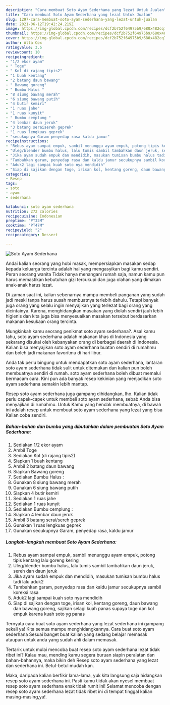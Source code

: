 ```yaml
---
description: "Cara membuat Soto Ayam Sederhana yang lezat Untuk Jualan"
title: "Cara membuat Soto Ayam Sederhana yang lezat Untuk Jualan"
slug: 1297-cara-membuat-soto-ayam-sederhana-yang-lezat-untuk-jualan
date: 2021-06-12T19:42:24.219Z
image: https://img-global.cpcdn.com/recipes/dcf2b752f64975b9/680x482cq70/soto-ayam-sederhana-foto-resep-utama.jpg
thumbnail: https://img-global.cpcdn.com/recipes/dcf2b752f64975b9/680x482cq70/soto-ayam-sederhana-foto-resep-utama.jpg
cover: https://img-global.cpcdn.com/recipes/dcf2b752f64975b9/680x482cq70/soto-ayam-sederhana-foto-resep-utama.jpg
author: Alta Cox
ratingvalue: 3.5
reviewcount: 10
recipeingredient:
- "1/2 ekor ayam"
- " Toge"
- " Kol di rajang tipis2"
- "1 buah kentang"
- "2 batang daun bawang"
- " Bawang goreng"
- " Bumbu Halus "
- "8 siung bawang merah"
- "6 siung bawang putih"
- "4 butir kemiri"
- "1 ruas jahe"
- "1 ruas kunyit"
- " Bumbu cemplung "
- "4 lembar daun jeruk"
- "3 batang seraisereh geprek"
- "1 ruas lengkuas geprek"
- "secukupnya Garam penyedap rasa kaldu jamur"
recipeinstructions:
- "Rebus ayam sampai empuk, sambil menunggu ayam empuk, potong tipis kentang lalu goreng kering"
- "Uleg/blender bumbu halus, lalu tumis sambil tambahkan daun jeruk, sereh dan daun jeruk"
- "Jika ayam sudah empuk dan mendidih, masukan tumisan bumbu halus tadi lalu aduk2"
- "Tambahkan garam, penyedap rasa dan kaldu jamur secukupnya sambil koreksi rasa"
- "Aduk2 lagi sampai kuah soto nya mendidih"
- "Siap di sajikan dengan toge, irisan kol, kentang goreng, daun bawang dan bawang goreng, sajikan selagi kuah panas supaya toge dan kol empuk karena kuah soto yg panas"
categories:
- Resep
tags:
- soto
- ayam
- sederhana

katakunci: soto ayam sederhana 
nutrition: 272 calories
recipecuisine: Indonesian
preptime: "PT32M"
cooktime: "PT47M"
recipeyield: "2"
recipecategory: Dessert

---
```



![Soto Ayam Sederhana](https://img-global.cpcdn.com/recipes/dcf2b752f64975b9/680x482cq70/soto-ayam-sederhana-foto-resep-utama.jpg)

Andai kalian seorang yang hobi masak, mempersiapkan masakan sedap kepada keluarga tercinta adalah hal yang mengasyikan bagi kamu sendiri. Peran seorang  wanita Tidak hanya menangani rumah saja, namun kamu pun harus memastikan kebutuhan gizi tercukupi dan juga olahan yang dimakan anak-anak harus lezat.

Di zaman  saat ini, kalian sebenarnya mampu membeli panganan yang sudah jadi meski tanpa harus susah membuatnya terlebih dahulu. Tetapi banyak juga orang yang selalu ingin menyajikan yang terlezat bagi orang yang dicintainya. Karena, menghidangkan masakan yang diolah sendiri jauh lebih higienis dan kita juga bisa menyesuaikan masakan tersebut berdasarkan makanan kesukaan orang tercinta. 



Mungkinkah kamu seorang penikmat soto ayam sederhana?. Asal kamu tahu, soto ayam sederhana adalah makanan khas di Indonesia yang sekarang disukai oleh kebanyakan orang di berbagai daerah di Indonesia. Kalian bisa menyajikan soto ayam sederhana buatan sendiri di rumahmu dan boleh jadi makanan favoritmu di hari libur.

Anda tak perlu bingung untuk mendapatkan soto ayam sederhana, lantaran soto ayam sederhana tidak sulit untuk ditemukan dan kalian pun boleh membuatnya sendiri di rumah. soto ayam sederhana boleh dibuat memalui bermacam cara. Kini pun ada banyak resep kekinian yang menjadikan soto ayam sederhana semakin lebih mantap.

Resep soto ayam sederhana juga gampang dihidangkan, lho. Kalian tidak perlu capek-capek untuk membeli soto ayam sederhana, sebab Anda bisa menyajikan di rumahmu. Untuk Kamu yang hendak membuatnya, di bawah ini adalah resep untuk membuat soto ayam sederhana yang lezat yang bisa Kalian coba sendiri.

<!--inarticleads1-->

##### Bahan-bahan dan bumbu yang dibutuhkan dalam pembuatan Soto Ayam Sederhana:

1. Sediakan 1/2 ekor ayam
1. Ambil  Toge
1. Sediakan  Kol (di rajang tipis2)
1. Siapkan 1 buah kentang
1. Ambil 2 batang daun bawang
1. Siapkan  Bawang goreng
1. Sediakan  Bumbu Halus :
1. Gunakan 8 siung bawang merah
1. Gunakan 6 siung bawang putih
1. Siapkan 4 butir kemiri
1. Sediakan 1 ruas jahe
1. Sediakan 1 ruas kunyit
1. Sediakan  Bumbu cemplung :
1. Siapkan 4 lembar daun jeruk
1. Ambil 3 batang serai/sereh geprek
1. Gunakan 1 ruas lengkuas geprek
1. Gunakan secukupnya Garam, penyedap rasa, kaldu jamur




<!--inarticleads2-->

##### Langkah-langkah membuat Soto Ayam Sederhana:

1. Rebus ayam sampai empuk, sambil menunggu ayam empuk, potong tipis kentang lalu goreng kering
1. Uleg/blender bumbu halus, lalu tumis sambil tambahkan daun jeruk, sereh dan daun jeruk
1. Jika ayam sudah empuk dan mendidih, masukan tumisan bumbu halus tadi lalu aduk2
1. Tambahkan garam, penyedap rasa dan kaldu jamur secukupnya sambil koreksi rasa
1. Aduk2 lagi sampai kuah soto nya mendidih
1. Siap di sajikan dengan toge, irisan kol, kentang goreng, daun bawang dan bawang goreng, sajikan selagi kuah panas supaya toge dan kol empuk karena kuah soto yg panas




Ternyata cara buat soto ayam sederhana yang lezat sederhana ini gampang sekali ya! Kita semua mampu menghidangkannya. Cara buat soto ayam sederhana Sesuai banget buat kalian yang sedang belajar memasak ataupun untuk anda yang sudah ahli dalam memasak.

Tertarik untuk mulai mencoba buat resep soto ayam sederhana lezat tidak ribet ini? Kalau mau, mending kamu segera buruan siapin peralatan dan bahan-bahannya, maka bikin deh Resep soto ayam sederhana yang lezat dan sederhana ini. Betul-betul mudah kan. 

Maka, daripada kalian berfikir lama-lama, yuk kita langsung saja hidangkan resep soto ayam sederhana ini. Pasti kamu tiidak akan nyesel membuat resep soto ayam sederhana enak tidak rumit ini! Selamat mencoba dengan resep soto ayam sederhana lezat tidak ribet ini di tempat tinggal kalian masing-masing,ya!.


